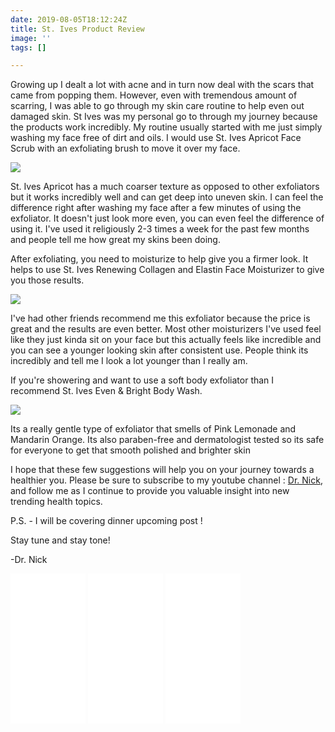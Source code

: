 ```yaml
---
date: 2019-08-05T18:12:24Z
title: St. Ives Product Review
image: ''
tags: []

---
```

Growing up I dealt a lot with acne and in turn now deal with the scars that came from popping them. However, even with tremendous amount of scarring, I was able to go through my skin care routine to help even out damaged skin. St Ives was my personal go to through my journey because the products work incredibly. My routine usually started with me just simply washing my face free of dirt and oils. I would use St. Ives Apricot Face Scrub with an exfoliating brush to move it over my face.

<a href="https://www.amazon.com/St-Ives-Apricot-Blemish-Control/dp/B00OQQM1MY/ref=as_li_ss_il?keywords=St.+Ives+Apricot+Face+Scrub&qid=1565635230&refinements=p_85:2470955011&rnid=2470954011&rps=1&s=gateway&sr=8-7&linkCode=li3&tag=commoncentsan-20&linkId=09d0d092c449f57173aacd3b3489c3e2&language=en_US" target="_blank"><img border="0" src="//ws-na.amazon-adsystem.com/widgets/q?_encoding=UTF8&ASIN=B00OQQM1MY&Format=_SL250_&ID=AsinImage&MarketPlace=US&ServiceVersion=20070822&WS=1&tag=commoncentsan-20&language=en_US" ></a><img src="https://ir-na.amazon-adsystem.com/e/ir?t=commoncentsan-20&language=en_US&l=li3&o=1&a=B00OQQM1MY" width="1" height="1" border="0" alt="" style="border:none !important; margin:0px !important;" />

St. Ives Apricot has a much coarser texture as opposed to other exfoliators but it works incredibly well and can get deep into uneven skin. I can feel the difference right after washing my face after a few minutes of using the exfoliator. It doesn't just look more even, you can even feel the difference of using it. I've used it religiously 2-3 times a week for the past few months and people tell me how great my skins been doing.

After exfoliating, you need to moisturize to help give you a firmer look. It helps to use St. Ives Renewing Collagen and Elastin Face Moisturizer to give you those results. 

<a href="https://www.amazon.com/Ives-Collagen-Elastin-Moisturizer-Timeless/dp/B00FS7MS0K/ref=as_li_ss_il?keywords=St.+Ives+Renewing+Collagen+and+Elastin+Face+Mois&qid=1565635603&s=gateway&sr=8-1-spell&linkCode=li3&tag=commoncentsan-20&linkId=47eae94deed751ff1b798010213a542b&language=en_US" target="_blank"><img border="0" src="//ws-na.amazon-adsystem.com/widgets/q?_encoding=UTF8&ASIN=B00FS7MS0K&Format=_SL250_&ID=AsinImage&MarketPlace=US&ServiceVersion=20070822&WS=1&tag=commoncentsan-20&language=en_US" ></a><img src="https://ir-na.amazon-adsystem.com/e/ir?t=commoncentsan-20&language=en_US&l=li3&o=1&a=B00FS7MS0K" width="1" height="1" border="0" alt="" style="border:none !important; margin:0px !important;" />

I've had other friends recommend me this exfoliator because the price is great and the results are even better. Most other moisturizers I've used feel like they just kinda sit on your face but this actually feels like incredible and you can see a younger looking skin after consistent use. People think its incredibly and tell me I look a lot younger than I really am.

If you're showering and want to use a soft body exfoliator than I recommend St. Ives Even & Bright Body Wash.

<a href="https://www.amazon.com/Ives-Bright-Lemon-Mandarin-Orange/dp/B00QVIS6II/ref=as_li_ss_il?keywords=St.+Ives+Even+&+Bright+Body+Wash&qid=1565635661&s=gateway&sr=8-3&linkCode=li3&tag=commoncentsan-20&linkId=10cee0b7c18746fbaf935577c9d0ba76&language=en_US" target="_blank"><img border="0" src="//ws-na.amazon-adsystem.com/widgets/q?_encoding=UTF8&ASIN=B00QVIS6II&Format=_SL250_&ID=AsinImage&MarketPlace=US&ServiceVersion=20070822&WS=1&tag=commoncentsan-20&language=en_US" ></a><img src="https://ir-na.amazon-adsystem.com/e/ir?t=commoncentsan-20&language=en_US&l=li3&o=1&a=B00QVIS6II" width="1" height="1" border="0" alt="" style="border:none !important; margin:0px !important;" />

Its a really gentle type of exfoliator that smells of Pink Lemonade and Mandarin Orange. Its also paraben-free and dermatologist tested so its safe for everyone to get that smooth polished and brighter skin

I hope that these few suggestions will help you on your journey towards a healthier you. Please be sure to subscribe to my youtube channel : <a href="https://www.youtube.com/channel/UCsHqu8IYwBjNLYk2MrNIxuw">Dr. Nick</a>, and follow me as I continue to provide you valuable insight into new trending health topics.

P.S.  - I will be covering dinner upcoming post !

Stay tune and stay tone!

-Dr. Nick
<iframe style="width:120px;height:240px;" marginwidth="0" marginheight="0" scrolling="no" frameborder="0" src="//ws-na.amazon-adsystem.com/widgets/q?ServiceVersion=20070822&OneJS=1&Operation=GetAdHtml&MarketPlace=US&source=ss&ref=as_ss_li_til&ad_type=product_link&tracking_id=commoncentsan-20&language=en_US&marketplace=amazon&region=US&placement=B00OQQM1MY&asins=B00OQQM1MY&linkId=5ca3cdb8b4ae0f4f56af78afea9f6b4f&show_border=true&link_opens_in_new_window=true"></iframe>
<iframe style="width:120px;height:240px;" marginwidth="0" marginheight="0" scrolling="no" frameborder="0" src="//ws-na.amazon-adsystem.com/widgets/q?ServiceVersion=20070822&OneJS=1&Operation=GetAdHtml&MarketPlace=US&source=ss&ref=as_ss_li_til&ad_type=product_link&tracking_id=commoncentsan-20&language=en_US&marketplace=amazon&region=US&placement=B00FS7MS0K&asins=B00FS7MS0K&linkId=a3da0f996cfc2bf8a72a348d3fff1e0f&show_border=true&link_opens_in_new_window=true"></iframe>
<iframe style="width:120px;height:240px;" marginwidth="0" marginheight="0" scrolling="no" frameborder="0" src="//ws-na.amazon-adsystem.com/widgets/q?ServiceVersion=20070822&OneJS=1&Operation=GetAdHtml&MarketPlace=US&source=ss&ref=as_ss_li_til&ad_type=product_link&tracking_id=commoncentsan-20&language=en_US&marketplace=amazon&region=US&placement=B00QVIS6II&asins=B00QVIS6II&linkId=1db586f6ae317a0be7f9226206b3a62d&show_border=true&link_opens_in_new_window=true"></iframe>